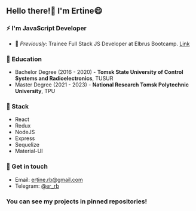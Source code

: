 ## Hello there!👋 I'm Ertine😄

### ⚡ I'm **JavaScript** Developer 

- 🔭 *Previously*: Trainee Full Stack JS Developer at Elbrus Bootcamp. [Link](https://elbrusboot.camp/)

### 🌱 Education

- Bachelor Degree (2016 - 2020) - **Tomsk State University of Control Systems and Radioelectronics**, TUSUR
- Master Degree (2021 - 2023) - **National Research Tomsk Polytechnic University**, TPU

### 🤔 Stack

- React
- Redux
- NodeJS
- Express
- Sequelize
- Material-UI

### 💬 Get in touch

- Email: [ertine.rb@gmail.com](https://gmail.com)
- Telegram: [@er_rb](https://t.me/er_rb/)

### You can see my projects in pinned repositories!
